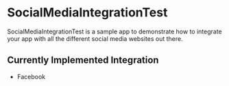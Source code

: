 # SocialMediaIntegrationTest

SocialMediaIntegrationTest is a sample app to demonstrate how to integrate your app with all the different social media websites out there.

## Currently Implemented Integration

* Facebook